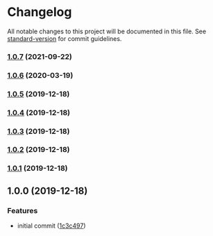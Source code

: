 # Changelog

All notable changes to this project will be documented in this file. See [standard-version](https://github.com/conventional-changelog/standard-version) for commit guidelines.

### [1.0.7](https://github.com/foxted/basic-trend/compare/v1.0.6...v1.0.7) (2021-09-22)

### [1.0.6](https://github.com/foxted/basic-trend/compare/v1.0.5...v1.0.6) (2020-03-19)

### [1.0.5](https://github.com/foxted/basic-trend/compare/v1.0.4...v1.0.5) (2019-12-18)

### [1.0.4](https://github.com/foxted/basic-trend/compare/v1.0.3...v1.0.4) (2019-12-18)

### [1.0.3](https://github.com/foxted/basic-trend/compare/v1.0.2...v1.0.3) (2019-12-18)

### [1.0.2](https://github.com/foxted/basic-trend/compare/v1.0.1...v1.0.2) (2019-12-18)

### [1.0.1](https://github.com/foxted/basic-trend/compare/v1.0.0...v1.0.1) (2019-12-18)

## 1.0.0 (2019-12-18)


### Features

* initial commit ([1c3c497](https://github.com/foxted/basic-trend/commit/1c3c49796d01301b756c315c0a89097562d63df9))
